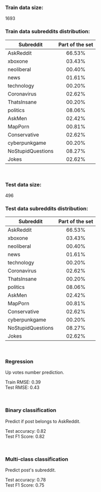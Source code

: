 ### Train data size:
1693

### Train data subreddits distribution:
|              Subreddit|Part of the set|
|-----------------------|:-------------:|
|              AskReddit|         66.53%|
|                xboxone|         03.43%|
|             neoliberal|         00.40%|
|                   news|         01.61%|
|             technology|         00.20%|
|            Coronavirus|         02.62%|
|            ThatsInsane|         00.20%|
|               politics|         08.06%|
|                 AskMen|         02.42%|
|                MapPorn|         00.81%|
|           Conservative|         02.62%|
|          cyberpunkgame|         00.20%|
|      NoStupidQuestions|         08.27%|
|                  Jokes|         02.62%|

&nbsp;
### Test data size:
496

### Test data subreddits distribution:
|              Subreddit|Part of the set|
|-----------------------|:-------------:|
|              AskReddit|         66.53%|
|                xboxone|         03.43%|
|             neoliberal|         00.40%|
|                   news|         01.61%|
|             technology|         00.20%|
|            Coronavirus|         02.62%|
|            ThatsInsane|         00.20%|
|               politics|         08.06%|
|                 AskMen|         02.42%|
|                MapPorn|         00.81%|
|           Conservative|         02.62%|
|          cyberpunkgame|         00.20%|
|      NoStupidQuestions|         08.27%|
|                  Jokes|         02.62%|

&nbsp;
### Regression
Up votes number prediction.

Train RMSE: 0.39  
Test RMSE:  0.43

&nbsp;
### Binary classification
Predict if post belongs to AskReddit.

Test accuracy: 0.82  
Test F1 Score: 0.82

&nbsp;
### Multi-class classification
Predict post's subreddit.

Test accuracy: 0.78  
Test F1 Score: 0.75

